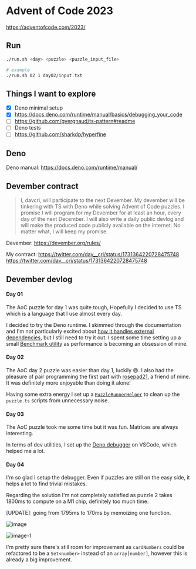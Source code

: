 # Advent of Code 2023

https://adventofcode.com/2023/

## Run

```sh
./run.sh <day> <puzzle> <puzzle_input_file>

# example
./run.sh 02 1 day02/input.txt
```

## Things I want to explore

- [x] Deno minimal setup
- [x] https://docs.deno.com/runtime/manual/basics/debugging_your_code
- [ ] https://github.com/gvergnaud/ts-pattern#readme
- [ ] Deno tests
- [ ] https://github.com/sharkdp/hyperfine

## Deno

Deno manual: https://docs.deno.com/runtime/manual/

## Devember contract

> I, davcri, will participate to the next Devember.
> My devember will be tinkering with TS with
> Deno while solving Advent of Code puzzles.
> I promise I will program for my Devember for at least
> an hour, every day of the next December.
> I will also write a daily public devlog and will make
> the produced code publicly available on the internet.
> No matter what, I will keep my promise.

Devember: https://devember.org/rules/

My contract: https://twitter.com/dav__cri/status/1731364220728475748
https://twitter.com/dav__cri/status/1731364220728475748

## Devember devlog

#### Day 01

The AoC puzzle for day 1 was quite tough, Hopefully I decided to use TS which is a
language that I use almost every day.

I decided to try the Deno runtime. I skimmed through the documentation and I'm not particularly
excited about [how it handles external
dependencies](https://docs.deno.com/runtime/tutorials/manage_dependencies), but I still need to try
it out. I spent some time setting up a small [Benchmark utility](./utils/) as
performance is becoming an obsession of mine.

#### Day 02

The AoC day 2 puzzle was easier than day 1, luckily 😅. I also had the pleasure of pair programming
the first part with [rosepad21](https://github.com/rosepad21), a friend of mine. It was definitely
more enjoyable than doing it alone!

Having some extra energy I set up a [`PuzzleRunnerHelper`](./utils/puzzle-runner-helper.ts) to clean
up the `puzzle.ts` scripts from unnecessary noise.

#### Day 03

The AoC puzzle took me some time but it was fun. Matrices are always interesting.

In terms of dev utilities, I set up the [Deno
debugger](https://docs.deno.com/runtime/manual/basics/debugging_your_code) on VSCode, which helped
me a lot.

#### Day 04

I'm so glad I setup the debugger. Even if puzzles are still on the easy side, it helps a lot
to find trivial mistakes.

Regarding the solution I'm not completely satisfied as puzzle 2 takes 1800ms to compute on a M1 chip,
definitely too much time.

[UPDATE]: going from 1795ms to 170ms by memoizing one function.

![image](https://github.com/davcri/advent-of-code-2023/assets/6860637/b0ecfaaf-b514-424e-9ae0-e8f024a86cd4)

![image-1](https://github.com/davcri/advent-of-code-2023/assets/6860637/bd2f0f84-f4b5-4a94-8cdc-fdadbb5863d5)

I'm pretty sure there's still room for improvement as `cardNumbers` could be refactored to be a
`Set<number>` instead of an `array[number]`, however this is already a big improvement.
